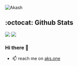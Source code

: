 ![Akash](https://aks.one/-santhosh.gif)
## :octocat: Github Stats
![](https://raw.githubusercontent.com/akash-santhosh/github-stats-transparent/output/generated/overview.svg)
![](https://raw.githubusercontent.com/akash-santhosh/github-stats-transparent/output/generated/languages.svg)

### Hi there 👋
- 📫 reach me on [aks.one](https://aks.one)
